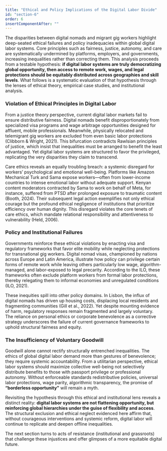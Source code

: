 ```yaml
---
title: "Ethical and Policy Implications of the Digital Labor Divide"
id: "section-6"
order: 6
insertComponentAfter: ""
---
```



The disparities between digital nomads and migrant gig workers highlight deep-seated ethical failures and policy inadequacies within global digital labor systems. Core principles such as fairness, justice, autonomy, and care are systematically undermined by platforms, employers, and governments, increasing inequalities rather than correcting them. This analysis proceeds from a testable hypothesis: **if digital labor systems are truly democratizing global opportunity, then access to remote work, wages, and legal protections should be equitably distributed across geographies and skill levels**. What follows is a systematic evaluation of that hypothesis through the lenses of ethical theory, empirical case studies, and institutional analysis.

### Violation of Ethical Principles in Digital Labor

From a justice theory perspective, current digital labor markets fail to ensure distributive fairness. Digital nomads benefit disproportionately from specialized visa programs and wage arbitrage opportunities designed for affluent, mobile professionals. Meanwhile, physically relocated and telemigrant gig workers are excluded from even basic labor protections (Clibborn & Wright, 2021). This bifurcation contradicts Rawlsian principles of justice, which insist that inequalities must be arranged to benefit the least advantaged. Yet digital labor systems are structured to favor the privileged, replicating the very disparities they claim to transcend.

Care ethics reveals an equally troubling breach: a systemic disregard for workers’ psychological and emotional well-being. Platforms like Amazon Mechanical Turk and Sama expose workers—often from lower-income countries to intense emotional labor without adequate support. Kenyan content moderators contracted by Sama to work on behalf of Meta, for instance, suffered from PTSD after prolonged exposure to traumatic content (Booth, 2024). Their subsequent legal action exemplifies not only ethical courage but the profound ethical negligence of institutions that prioritize efficiency over human dignity. This disregard violates the core tenets of care ethics, which mandate relational responsibility and attentiveness to vulnerability (Held, 2006).

### Policy and Institutional Failures

Governments reinforce these ethical violations by enacting visa and regulatory frameworks that favor elite mobility while neglecting protections for transnational gig workers. Digital nomad visas, championed by nations across Europe and Latin America, illustrate how policy can privilege certain forms of remote work while leaving others particularly low wage, algorithm-managed, and labor-exposed to legal precarity. According to the ILO, these frameworks often exclude platform workers from formal labor protections, thereby relegating them to informal economies and unregulated conditions (ILO, 2021).

These inequities spill into other policy domains. In Lisbon, the influx of digital nomads has driven up housing costs, displacing local residents and fragmenting communities (Gill et al., 2022). Yet despite mounting evidence of harm, regulatory responses remain fragmented and largely voluntary. The reliance on personal ethics or corporate benevolence as a corrective strategy underscores the failure of current governance frameworks to uphold structural fairness and equity.

### The Insufficiency of Voluntary Goodwill

Goodwill alone cannot rectify structurally entrenched inequalities. The ethics of global digital labor demand more than gestures of benevolence; they require systemic accountability. From a utilitarian perspective, ethical labor systems should maximize collective well-being not selectively distribute benefits to those with passport privilege or professional autonomy. Without enforceable standards redistributive policies, universal labor protections, wage parity, algorithmic transparency, the promise of **“borderless opportunity”** will remain a myth.

Revisiting the hypothesis through this ethical and institutional lens reveals a distinct reality: **digital labor systems are not flattening opportunity, but reinforcing global hierarchies under the guise of flexibility and access**. The structural exclusion and ethical neglect evidenced here affirm that, without courageous interventions and systemic reform, digital labor will continue to replicate and deepen offline inequalities.

The next section turns to acts of resistance (institutional and grassroots) that challenge these injustices and offer glimpses of a more equitable digital future.
